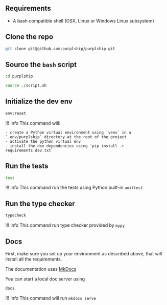 ## Requirements

- A bash compatible shell (OSX, Linux or Windows Linux subsystem)

## Clone the repo

```bash
git clone git@github.com:purplship/purplship.git
```

## Source the `bash` script

```bash
cd purplship

source ./script.sh
```

## Initialize the dev env

```bash
env:reset
```

!!! info
    This command will:
    
    - create a Python virtual environment using `venv` in a `.env/purplship` directory at the root of the project
    - activate the python virtual env
    - install the dev dependencies using `pip install -r requirements.dev.txt`

## Run the tests

```bash
test
```

!!! info
    This command run the tests using Python built-in `unittest`

## Run the type checker

```bash
typecheck
```

!!! info
    This command run type checker provided by `mypy`

## Docs

First, make sure you set up your environment as described above, that will install all the requirements.

The documentation uses [MkDocs](https://www.mkdocs.org/)

You can start a local doc server using 

```bash
docs
```

!!! info
    This command will run `mkdocs serve`
